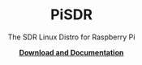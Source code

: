<p align="center">
    <h1 align="center">PiSDR</h1>
    <p align="center">The SDR Linux Distro for Raspberry Pi</p>
    <p align="center"><strong><a href="https://pisdr.luigifreitas.me/index">Download and Documentation</a></strong></p>
</p>
